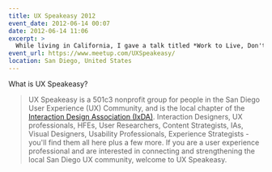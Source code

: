 ```yaml
---
title: UX Speakeasy 2012
event_date: 2012-06-14 00:07
date: 2012-06-14 11:06
excerpt: >
  While living in California, I gave a talk titled *Work to Live, Don't Live to Work* for my local design meetup.
event_url: https://www.meetup.com/UXSpeakeasy/
location: San Diego, United States
---
```


What is UX Speakeasy?

> UX Speakeasy is a 501c3 nonprofit group for people in the San Diego User Experience (UX) Community, and is the local chapter of the [Interaction Design Association (IxDA)](http://www.ixda.org/). Interaction Designers, UX professionals, HFEs, User Researchers, Content Strategists, IAs, Visual Designers, Usability Professionals, Experience Strategists - you'll find them all here plus a few more. If you are a user experience professional and are interested in connecting and strengthening the local San Diego UX community, welcome to UX Speakeasy.

<script async class="speakerdeck-embed" data-id="4fd9694517e300001f006c21" data-ratio="1.77777777777778" src="//speakerdeck.com/assets/embed.js"></script>
